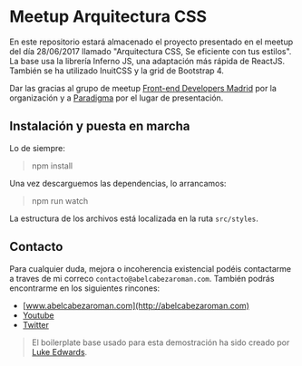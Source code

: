 # Meetup Arquitectura CSS

En este repositorio estará almacenado el proyecto presentado en el meetup del día 28/06/2017 llamado "Arquitectura CSS, Se eficiente con tus estilos". La base usa la librería Inferno JS, una adaptación más rápida de ReactJS. También se ha utilizado InuitCSS y la grid de Bootstrap 4.

Dar las gracias al grupo de meetup [Front-end Developers Madrid](https://www.google.es/url?sa=t&rct=j&q=&esrc=s&source=web&cd=1&ved=0ahUKEwiU_7fT4N3UAhXGCBoKHeq-D_kQFggpMAA&url=https%3A%2F%2Fwww.meetup.com%2Fes-ES%2FFront-end-Developers-Madrid%2F&usg=AFQjCNEgSGtQcwmpbuOWpRGgheUvNoRd_g) por la organización y a [Paradigma](https://www.google.es/url?sa=t&rct=j&q=&esrc=s&source=web&cd=3&cad=rja&uact=8&sqi=2&ved=0ahUKEwj4k-Lz4N3UAhVHvRoKHXeeCg4QFgg8MAI&url=https%3A%2F%2Fwww.paradigmadigital.com%2F&usg=AFQjCNG2n1pkqN2X6fbnGtDhRPcbzn0adw) por el lugar de presentación.

## Instalación y puesta en marcha

Lo de siempre:

> npm install

Una vez descarguemos las dependencias, lo arrancamos:

> npm run watch

La estructura de los archivos está localizada en la ruta `src/styles`.

## Contacto

Para cualquier duda, mejora o incoherencia existencial podéis contactarme a traves de mi correco `contacto@abelcabezaroman.com`. También podrás encontrarme en los siguientes rincones:

- [www.abelcabezaroman.com](http://abelcabezaroman.com)
- [Youtube](https://www.youtube.com/channel/UCEM-F2ydtHRjD9QwmY3cieg)
- [Twitter](https://twitter.com/abelcabezaroman)


>El boilerplate base usado para esta demostración ha sido creado por [Luke Edwards](https://lukeed.com). 
